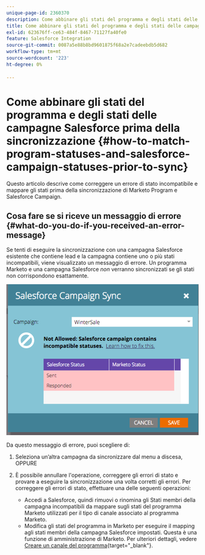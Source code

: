 ```yaml
---
unique-page-id: 2360370
description: Come abbinare gli stati del programma e degli stati delle campagne Salesforce prima della sincronizzazione - Documentazione di Marketo - Documentazione del prodotto
title: Come abbinare gli stati del programma e degli stati delle campagne Salesforce prima della sincronizzazione
exl-id: 623676ff-ce63-484f-8467-71127fa40fe0
feature: Salesforce Integration
source-git-commit: 0087a5e88b8bd9601875f68a2e7cadeebdb5d682
workflow-type: tm+mt
source-wordcount: '223'
ht-degree: 0%

---
```


# Come abbinare gli stati del programma e degli stati delle campagne Salesforce prima della sincronizzazione {#how-to-match-program-statuses-and-salesforce-campaign-statuses-prior-to-sync}

Questo articolo descrive come correggere un errore di stato incompatibile e mappare gli stati prima della sincronizzazione di Marketo Program e Salesforce Campaign.

## Cosa fare se si riceve un messaggio di errore {#what-do-you-do-if-you-received-an-error-message}

Se tenti di eseguire la sincronizzazione con una campagna Salesforce esistente che contiene lead e la campagna contiene uno o più stati incompatibili, viene visualizzato un messaggio di errore. Un programma Marketo e una campagna Salesforce *non* verranno sincronizzati se gli stati non corrispondono esattamente.

![](assets/image2015-7-22-9-3a23-3a29.png)

Da questo messaggio di errore, puoi scegliere di:

1. Seleziona un’altra campagna da sincronizzare dal menu a discesa, OPPURE
1. È possibile annullare l&#39;operazione, correggere gli errori di stato e provare a eseguire la sincronizzazione una volta corretti gli errori. Per correggere gli errori di stato, effettuare una delle seguenti operazioni:

   * Accedi a Salesforce, quindi rimuovi o rinomina gli Stati membri della campagna incompatibili da mappare sugli stati del programma Marketo utilizzati per il tipo di canale associato al programma Marketo.
   * Modifica gli stati del programma in Marketo per eseguire il mapping agli stati membri della campagna Salesforce impostati. Questa è una funzione di amministrazione di Marketo. Per ulteriori dettagli, vedere [Creare un canale del programma](/help/marketo/product-docs/administration/tags/create-a-program-channel.md){target="_blank"}.

